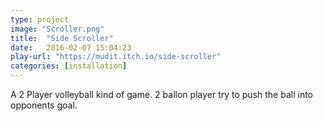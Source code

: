 ```yaml
---
type: project
image: "Scroller.png"
title:  "Side Scroller"
date:   2016-02-07 15:04:23
play-url: "https://mudit.itch.io/side-scroller"
categories: [installation]
---
```

A 2 Player volleyball kind of game. 2 ballon player try to push the ball into opponents goal.
